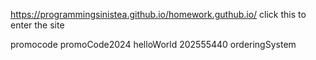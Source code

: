 https://programmingsinistea.github.io/homework.guthub.io/ 
click this to enter the site

promocode promoCode2024
          helloWorld
          202555440
          orderingSystem
